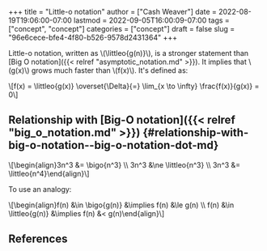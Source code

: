 +++
title = "Little-o notation"
author = ["Cash Weaver"]
date = 2022-08-19T19:06:00-07:00
lastmod = 2022-09-05T16:00:09-07:00
tags = ["concept", "concept"]
categories = ["concept"]
draft = false
slug = "96e6cece-bfe4-4f80-b526-9578d2431364"
+++

Little-o notation, written as \\(\littleo{g(n)}\\), is a stronger statement than [Big O notation]({{< relref "asymptotic_notation.md" >}}). It implies that \\(g(x)\\) grows much faster than \\(f(x)\\). It's defined as:

\\[f(x) = \littleo{g(x)} \overset{\Delta}{=} \lim\_{x \to \infty} \frac{f(x)}{g(x)} = 0\\]


## Relationship with [Big-O notation]({{< relref "big_o_notation.md" >}}) {#relationship-with-big-o-notation--big-o-notation-dot-md}

\\[\begin{align}3n^3 &= \bigo{n^3} \\\ 3n^3 &\ne \littleo{n^3} \\\ 3n^3 &= \littleo{n^4}\end{align}\\]

To use an analogy:

\\[\begin{align}f(n) &\in \bigo{g(n)} &\implies f(n) &\le g(n) \\\ f(n) &\in \littleo{g(n)} &\implies f(n) &< g(n)\end{align}\\]

## References

<style>.csl-entry{text-indent: -1.5em; margin-left: 1.5em;}</style><div class="csl-bib-body">
</div>
